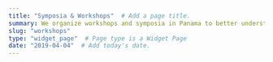 ```yaml
---
title: "Symposia & Workshops"  # Add a page title.
summary: We organize workshops and symposia in Panama to better understand the evolutionary ecology and function of host-microbiome symbioses.
slug: "workshops"
type: "widget_page"  # Page type is a Widget Page
date: "2019-04-04"  # Add today's date.
---
```

